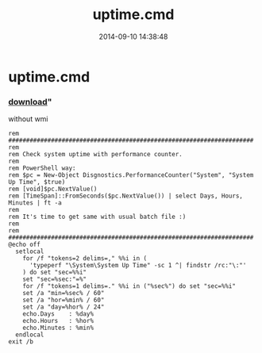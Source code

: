 ﻿---
pid:            5416
parent:         0
children:       
poster:         greg zakharov
title:          uptime.cmd
date:           2014-09-10 14:38:48
format:         posh
---

# uptime.cmd

### [download](5416.ps1)"

without wmi

```posh
rem #####################################################################
rem
rem Check system uptime with performance counter.
rem
rem PowerShell way:
rem $pc = New-Object Disgnostics.PerformanceCounter("System", "System Up Time", $true)
rem [void]$pc.NextValue()
rem [TimeSpan]::FromSeconds($pc.NextValue()) | select Days, Hours, Minutes | ft -a
rem
rem It's time to get same with usual batch file :)
rem
rem #####################################################################
@echo off
  setlocal
    for /f "tokens=2 delims=," %%i in (
      'typeperf "\System\System Up Time" -sc 1 ^| findstr /rc:"\:"'
    ) do set "sec=%%i"
    set "sec=%sec:"=%"
    for /f "tokens=1 delims=." %%i in ("%sec%") do set "sec=%%i"
    set /a "min=%sec% / 60"
    set /a "hor=%min% / 60"
    set /a "day=%hor% / 24"
    echo.Days    : %day%
    echo.Hours   : %hor%
    echo.Minutes : %min%
  endlocal
exit /b
```
